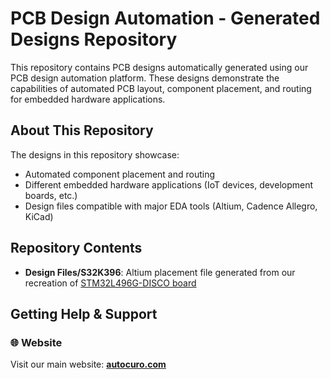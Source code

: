 # PCB Design Automation - Generated Designs Repository

This repository contains PCB designs automatically generated using our PCB design automation platform. These designs demonstrate the capabilities of automated PCB layout, component placement, and routing for 
embedded hardware applications.

## About This Repository

The designs in this repository showcase:
- Automated component placement and routing
- Different embedded hardware applications (IoT devices, development boards, etc.)
- Design files compatible with major EDA tools (Altium, Cadence Allegro, KiCad)

## Repository Contents

- **Design Files/S32K396**: Altium placement file generated from our recreation of [STM32L496G-DISCO board](https://autocuro.com/case_studies/automated-placement-for-stm32l496g-disco)

## Getting Help & Support

### 🌐 Website
Visit our main website: **[autocuro.com](https://autocuro.com)**
